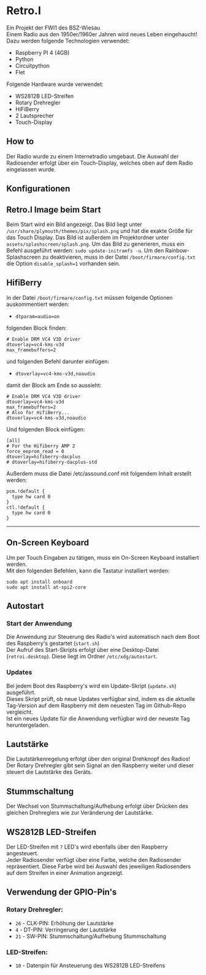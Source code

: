 # Retro.I
Ein Projekt der FWI1 des BSZ-Wiesau\
Einem Radio aus den 1950er/1960er Jahren wird neues Leben eingehaucht!\
Dazu werden folgende Technologien verwendet:
* Raspberry PI 4 (4GB)
* Python
* Circuitpython
* Flet

Folgende Hardware wurde verwendet:
* WS2812B LED-Streifen
* Rotary Drehregler
* HiFiBerry
* 2 Lautsprecher
* Touch-Display

## How to
Der Radio wurde zu einem Internetradio umgebaut. Die Auswahl der Radiosender erfolgt über ein Touch-Display, welches oben auf dem Radio eingelassen wurde.

## Konfigurationen
## Retro.I Image beim Start
Beim Start wird ein Bild angezeigt. Das Bild liegt unter `/usr/share/plymouth/themes/pix/splash.png` und hat die exakte Größe für das Touch Display.
Das Bild ist außerdem im Projektordner unter `assets/splashscreen/splash.png`.
Um das Bild zu generieren, muss ein Befehl ausgeführt werden: `sudo update-initramfs -u`.
Um den Rainbow-Splashscreen zu deaktivieren, muss in der Datei `/boot/firmare/config.txt` die Option `disable_splash=1` vorhanden sein.

## HifiBerry
In der Datei `/boot/firmare/config.txt` müssen folgende Optionen auskommentiert werden:
- `dtparam=audio=on`

folgenden Block finden:
```
# Enable DRM VC4 V3D driver
dtoverlay=vc4-kms-v3d
max_framebuffers=2
```

und folgenden Befehl darunter einfügen:
- `dtoverlay=vc4-kms-v3d,noaudio`

damit der Block am Ende so aussieht:
```
# Enable DRM VC4 V3D driver
dtoverlay=vc4-kms-v3d
max_framebuffers=2
# Also for HifiBerry...
dtoverlay=vc4-kms-v3d,noaudio
```

Und folgenden Block einfügen:<br>
```
[all]
# For the Hifiberry AMP 2
force_eeprom_read = 0
dtoverlay=hifiberry-dacplus
# dtoverlay=hifiberry-dacplus-std
```

Außerdem muss die Datei /etc/assound.conf mit folgendem Inhalt erstellt werden:
```
pcm.!default {
  type hw card 0
}
ctl.!default {
  type hw card 0
}
```

<hr>

## On-Screen Keyboard
Um per Touch Eingaben zu tätigen, muss ein On-Screen Keyboard installiert werden.\
Mit den folgenden Befehlen, kann die Tastatur installiert werden:
```
sudo apt install onboard
sudo apt install at-spi2-core
```


## Autostart
### Start der Anwendung
Die Anwendung zur Steuerung des Radio's wird automatisch nach dem Boot des Raspberry's gestartet (`start.sh`)\
Der Aufruf des Start-Skripts erfolgt über eine Desktop-Datei (`retroi.desktop`). Diese liegt im Ordner `/etc/xdg/autostart`.

### Updates
Bei jedem Boot des Raspberry's wird ein Update-Skript (`update.sh`) ausgeführt.\
Dieses Skript prüft, ob neue Updates verfügbar sind, indem es die aktuelle Tag-Version auf dem Raspberry mit dem neuesten Tag im Github-Repo vergleicht.\
Ist ein neues Update für die Anwendung verfügbar wird der neueste Tag heruntergeladen.

## Lautstärke
Die Lautstärkenregelung erfolgt über den original Drehknopf des Radios!\
Der Rotary Drehregler gibt sein Signal an den Raspberry weiter und dieser steuert die Lautstärke des Geräts.

## Stummschaltung
Der Wechsel von Stummschaltung/Aufhebung erfolgt über Drücken des gleichen Drehreglers wie zur Veränderung der Lautstärke.

## WS2812B LED-Streifen
Der LED-Streifen mit `7` LED's wird ebenfalls über den Raspberry angesteuert.\
Jeder Radiosender verfügt über eine Farbe, welche den Radiosender repräsentiert. Diese Farbe wird bei Auswahl des jeweiligen Radiosenders auf dem Streifen in einer Animation angezeigt.

## Verwendung der GPIO-Pin's
### Rotary Drehregler:
* `26` - CLK-PIN: Erhöhung der Lautstärke
* `4` - DT-PIN: Verringerung der Lautstärke
* `21` - SW-PIN: Stummschaltung/Aufhebung Stummschaltung

### LED-Streifen:
* `10` - Datenpin für Ansteuerung des WS2812B LED-Streifens
